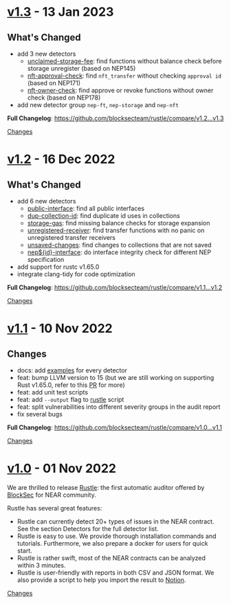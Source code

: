 <a name="v1.3"></a>
# [v1.3](https://github.com/blocksecteam/rustle/releases/tag/v1.3) - 13 Jan 2023

## What's Changed

* add 3 new detectors
    * [unclaimed-storage-fee](/docs/detectors/unclaimed-storage-fee.md): find functions without balance check before storage unregister (based on NEP145)
    * [nft-approval-check](/docs/detectors/nft-approval-check.md): find `nft_transfer` without checking `approval id` (based on NEP171)
    * [nft-owner-check](/docs/detectors/nft-owner-check.md): find approve or revoke functions without owner check (based on NEP178)
* add new detector group `nep-ft`, `nep-storage` and `nep-nft`

**Full Changelog**: https://github.com/blocksecteam/rustle/compare/v1.2...v1.3

[Changes][v1.3]


<a name="v1.2"></a>
# [v1.2](https://github.com/blocksecteam/rustle/releases/tag/v1.2) - 16 Dec 2022

## What's Changed

* add 6 new detectors
    * [public-interface](/docs/detectors/public-interface.md): find all public interfaces
    * [dup-collection-id](/docs/detectors/dup-collection-id.md): find duplicate id uses in collections
    * [storage-gas](/docs/detectors/storage-gas.md): find missing balance checks for storage expansion
    * [unregistered-receiver](/docs/detectors/unregistered-receiver.md): find transfer functions with no panic on unregistered transfer receivers
    * [unsaved-changes](/docs/detectors/unsaved-changes.md): find changes to collections that are not saved
    * [nep${id}-interface](/docs/detectors/nep-interface.md): do interface integrity check for different NEP specification
* add support for rustc v1.65.0
* integrate clang-tidy for code optimization


**Full Changelog**: https://github.com/blocksecteam/rustle/compare/v1.1...v1.2


[Changes][v1.2]


<a name="v1.1"></a>
# [v1.1](https://github.com/blocksecteam/rustle/releases/tag/v1.1) - 10 Nov 2022

## Changes

* docs: add [examples](/examples) for every detector
* feat: bump LLVM version to 15 (but we are still working on supporting Rust v1.65.0, refer to this [PR](https://github.com/rust-lang/rust/pull/99464/) for more)
* feat: add unit test scripts
* feat: add `--output` flag to [rustle](/rustle) script
* feat: split vulnerabilities into different severity groups in the audit report
* fix several bugs

**Full Changelog**: https://github.com/blocksecteam/rustle/compare/v1.0...v1.1

[Changes][v1.1]


<a name="v1.0"></a>
# [v1.0](https://github.com/blocksecteam/rustle/releases/tag/v1.0) - 01 Nov 2022

We are thrilled to release [Rustle](https://github.com/blocksecteam/rustle): the first automatic auditor offered by [BlockSec](https://blocksec.com/) for NEAR community.

Rustle has several great features:

* Rustle can currently detect 20+ types of issues in the NEAR contract. See the section Detectors for the full detector list.
* Rustle is easy to use. We provide thorough installation commands and tutorials. Furthermore, we also prepare a docker for users for quick start.
* Rustle is rather swift, most of the NEAR contracts can be analyzed within 3 minutes.
* Rustle is user-friendly with reports in both CSV and JSON format. We also provide a script to help you import the result to [Notion](https://www.notion.so/).

[Changes][v1.0]


[v1.3]: https://github.com/blocksecteam/rustle/compare/v1.2...v1.3
[v1.2]: https://github.com/blocksecteam/rustle/compare/v1.1...v1.2
[v1.1]: https://github.com/blocksecteam/rustle/compare/v1.0...v1.1
[v1.0]: https://github.com/blocksecteam/rustle/tree/v1.0

<!-- Generated by https://github.com/rhysd/changelog-from-release v3.5.2 -->
